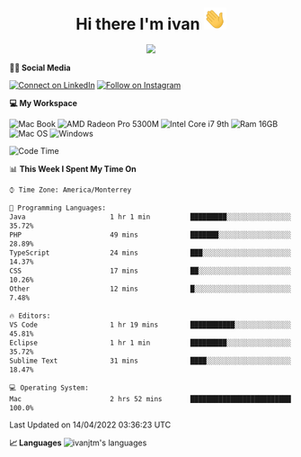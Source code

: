 <h1 align="center">Hi there I'm ivan <img src="https://raw.githubusercontent.com/ABSphreak/ABSphreak/master/gifs/Hi.gif" width="40px" /></h1>
<div align="center">
<img src="http://github-readme-streak-stats.herokuapp.com?user=ivanjtm&hide_border=true&background=00000000&border=FFFFFF00&sideNums=A8A8A8&sideLabels=A8A8A8&currStreakNum=FFC93C&dates=A8A8A8)](https://git.io/streak-stats"/>
</div>

**👦🏻 Social Media**

[![Connect on LinkedIn](https://img.shields.io/badge/LinkedIn-%230077B5.svg?&style=flat-square&logo=linkedin&logoColor=white)](https://www.linkedin.com/in/ivanjtm)
[![Follow on Instagram](https://img.shields.io/badge/Instagram-E4405F?style=flat-square&logo=instagram&logoColor=white)](https://www.instagram.com/ivanjtm)

**💻 My Workspace**

![Mac Book](https://img.shields.io/badge/Apple-MacBook_Pro_2019-999999?style=flat-square&logo=apple&logoColor=white)
![AMD Radeon Pro 5300M](https://img.shields.io/badge/AMD-Radeon_Pro_5300M-ED1C24?style=flat-square&logo=amd&logoColor=white)
![Intel Core i7 9th](https://img.shields.io/badge/Intel-Core_i7_9th-0071C5?style=flat-square&logo=intel&logoColor=white)
![Ram 16GB](https://img.shields.io/badge/RAM-16GB-230071C5?style=flat-square&logoColor=white)
![Mac OS](https://img.shields.io/badge/Mac%20OS-000000?style=flat-square&logo=apple&logoColor=white)
![Windows](https://img.shields.io/badge/Windows-0078D6?style=flat-square&logo=windows&logoColor=white)


<!--START_SECTION:waka-->
![Code Time](http://img.shields.io/badge/Code%20Time-655%20hrs%2031%20mins-blue)

📊 **This Week I Spent My Time On** 

```text
⌚︎ Time Zone: America/Monterrey

💬 Programming Languages: 
Java                     1 hr 1 min          █████████░░░░░░░░░░░░░░░░   35.72% 
PHP                      49 mins             ███████░░░░░░░░░░░░░░░░░░   28.89% 
TypeScript               24 mins             ███░░░░░░░░░░░░░░░░░░░░░░   14.37% 
CSS                      17 mins             ██░░░░░░░░░░░░░░░░░░░░░░░   10.26% 
Other                    12 mins             █░░░░░░░░░░░░░░░░░░░░░░░░   7.48%

🔥 Editors: 
VS Code                  1 hr 19 mins        ███████████░░░░░░░░░░░░░░   45.81% 
Eclipse                  1 hr 1 min          █████████░░░░░░░░░░░░░░░░   35.72% 
Sublime Text             31 mins             ████░░░░░░░░░░░░░░░░░░░░░   18.47%

💻 Operating System: 
Mac                      2 hrs 52 mins       █████████████████████████   100.0%

```


 Last Updated on 14/04/2022 03:36:23 UTC
<!--END_SECTION:waka-->
**📈 Languages**
 ![ivanjtm's languages](https://wakatime.com/share/@ivanjtm/a32f83c6-d0c9-49a4-a5ae-d0440b950377.svg)
